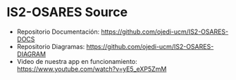 # IS2-OSARES Source
- Repositorio Documentación: https://github.com/ojedi-ucm/IS2-OSARES-DOCS
- Repositorio Diagramas: https://github.com/ojedi-ucm/IS2-OSARES-DIAGRAM
- Video de nuestra app en funcionamiento: https://www.youtube.com/watch?v=yE5_eXP5ZmM
